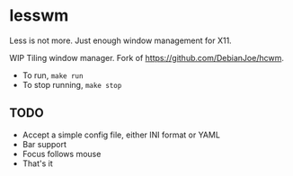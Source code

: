 # lesswm

Less is not more. Just enough window management for X11.

WIP Tiling window manager. Fork of <https://github.com/DebianJoe/hcwm>.

* To run, `make run`
* To stop running, `make stop`

## TODO

* Accept a simple config file, either INI format or YAML
* Bar support
* Focus follows mouse
* That's it
